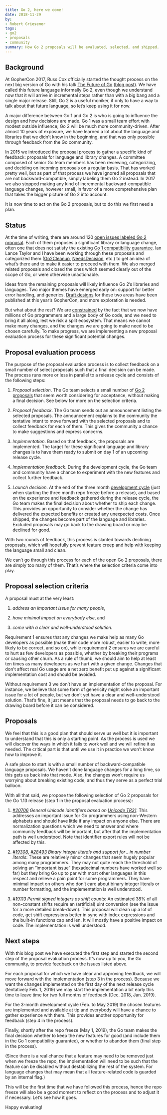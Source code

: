 ```yaml
---
title: Go 2, here we come!
date: 2018-11-29
by:
- Robert Griesemer
tags:
- go2
- proposals
- community
summary: How Go 2 proposals will be evaluated, selected, and shipped.
---
```


## Background

At GopherCon 2017, Russ Cox officially started the thought process on the
next big version of Go with his talk [The Future of Go](https://www.youtube.com/watch?v=0Zbh_vmAKvk)
([blog post](https://blog.golang.org/toward-go2)). We have
called this future language informally Go 2, even though we understand now
that it will arrive in incremental steps rather than with a big bang and a
single major release. Still, Go 2 is a useful moniker, if only to have a way
to talk about that future language, so let’s keep using it for now.

A major difference between Go 1 and Go 2 is who is going to influence the
design and how decisions are made. Go 1 was a small team effort with modest
outside influence; Go 2 will be much more community-driven.
After almost 10 years of exposure, we have
learned a lot about the language and libraries that we didn’t know in the
beginning, and that was only possible through feedback from the Go community.

In 2015 we introduced the [proposal process](/s/proposal)
to gather a specific kind of feedback: proposals for language and library
changes. A committee composed of senior Go team members has been reviewing,
categorizing, and deciding on incoming proposals on a regular basis. That
has worked pretty well, but as part of that process we have ignored all
proposals that are not backward-compatible, simply labeling them Go 2 instead.
In 2017 we also stopped making any kind of incremental backward-compatible
language changes, however small, in favor of a more comprehensive plan that
takes the bigger picture of Go 2 into account.

It is now time to act on the Go 2 proposals, but to do this we first need a plan.

## Status

At the time of writing, there are around 120
[open issues labeled Go 2 proposal](https://github.com/golang/go/issues?page=1&q=is%3Aissue+is%3Aopen+label%3Aproposal+label%3AGo2&utf8=%E2%9C%93).
Each of them proposes a significant library or language change, often one
that does not satisfy the existing
[Go 1 compatibility guarantee](/doc/go1compat).
Ian Lance Taylor and I
have been working through these proposals and categorized them
([Go2Cleanup](https://github.com/golang/go/issues?utf8=%E2%9C%93&q=is%3Aissue+is%3Aopen+label%3Aproposal+label%3AGo2+label%3AGo2Cleanup),
[NeedsDecision](https://github.com/golang/go/issues?utf8=%E2%9C%93&q=is%3Aissue+is%3Aopen+label%3Aproposal+label%3AGo2+label%3ANeedsDecision),
etc.) to get an idea of what’s there and to make it easier to
proceed with them. We also merged related proposals and closed the ones which
seemed clearly out of the scope of Go, or were otherwise unactionable.

Ideas from the remaining proposals will likely influence Go 2’s libraries
and languages. Two major themes have emerged early on: support for better
error handling, and generics. [Draft designs](https://blog.golang.org/go2draft)
for these two areas have been
published at this year’s GopherCon, and more exploration is needed.

But what about the rest? We are [constrained](https://blog.golang.org/toward-go2)
by the fact that we now have
millions of Go programmers and a large body of Go code, and we need to
bring it all along, lest we risk a split ecosystem. That means we cannot
make many changes, and the changes we are going to make need to be chosen
carefully. To make progress, we are implementing a new proposal evaluation
process for these significant potential changes.

## Proposal evaluation process

The purpose of the proposal evaluation process is to collect feedback on
a small number of select proposals such that a final decision can be made.
The process runs more or less in parallel to a release cycle and consists
of the following steps:

1. _Proposal selection_. The Go team selects a small number of
[Go 2 proposals](https://github.com/golang/go/issues?utf8=%E2%9C%93&q=is%3Aissue+is%3Aopen+label%3AGo2+label%3AProposal)
that seem worth considering for acceptance, without making a final decision.
See below for more on the selection criteria.

2. _Proposal feedback_. The Go team sends out an announcement listing the selected
proposals. The announcement explains to the community the tentative intent to
move forward with the selected proposals and to collect feedback for each
of them. This gives the community a chance to make suggestions and express
concerns.

3. _Implementation_. Based on that feedback, the proposals are implemented.
The target for these significant language and library changes is to have
them ready to submit on day 1 of an upcoming release cycle.

4. _Implementation feedback_. During the development cycle, the Go team and
community have a chance to experiment with the new features and collect
further feedback.

5. _Launch decision_. At the end of the three month
[development cycle](https://github.com/golang/go/wiki/Go-Release-Cycle)
(just when starting the three month repo freeze before a release), and
based on the experience and feedback gathered during the release cycle,
the Go team makes the final decision about whether to ship each change.
This provides an opportunity to consider whether the change has delivered
the expected benefits or created any unexpected costs. Once shipped, the
changes become part of the language and libraries. Excluded proposals may
go back to the drawing board or may be declined for good.

With two rounds of feedback, this process is slanted towards declining
proposals, which will hopefully prevent feature creep and help with
keeping the language small and clean.

We can’t go through this process for each of the open Go 2
proposals, there are simply too many of them. That’s where the selection
criteria come into play.

## Proposal selection criteria

A proposal must at the very least:

1. _address an important issue for many people_,

2. _have minimal impact on everybody else_, and

3. _come with a clear and well-understood solution_.

Requirement 1 ensures that any changes we make help as many Go developers
as possible (make their code more robust, easier to write, more likely to
be correct, and so on), while requirement 2 ensures we are careful to hurt
as few developers as possible, whether by breaking their programs or causing
other churn. As a rule of thumb, we should aim to help at least ten times as
many developers as we hurt with a given change. Changes that don't affect
real Go usage are a net zero benefit put up against a significant
implementation cost and should be avoided.

Without requirement 3 we don’t have an implementation of the proposal.
For instance, we believe that some form of genericity might solve an important
issue for a lot of people, but we don’t yet have a clear and well-understood
solution. That’s fine, it just means that the proposal needs to go back to
the drawing board before it can be considered.

## Proposals

We feel that this is a good plan that should serve us well but it is important
to understand that this is only a starting point. As the process is used we will
discover the ways in which it fails to work well and we will refine it as needed.
The critical part is that until we use it in practice we won't know how to improve it.

A safe place to start is with a small number of backward-compatible language
proposals. We haven’t done language changes for a long time, so this gets us
back into that mode. Also, the changes won’t require us worrying about
breaking existing code, and thus they serve as a perfect trial balloon.

With all that said, we propose the following selection of Go 2 proposals for
the Go 1.13 release (step 1 in the proposal evaluation process):

1. [_\#20706_](https://github.com/golang/go/issues/20706) _General Unicode identifiers based on_ [_Unicode TR31_](http://unicode.org/reports/tr31/):
This addresses an important issue for Go programmers using non-Western alphabets
and should have little if any impact on anyone else. There are normalization
questions which we need to answer and where community feedback will be
important, but after that the implementation path is well understood.
Note that identifier export rules will not be affected by this.

2. [_\#19308_](https://github.com/golang/go/issues/19308), [_\#28493_](https://github.com/golang/go/issues/28493) _Binary integer literals and support for \_ in number literals_:
These are relatively minor changes that seem hugely popular among many
programmers. They may not quite reach the threshold of solving an
“important issue” (hexadecimal numbers have worked well so far) but they
bring Go up to par with most other languages in this respect and relieve
a pain point for some programmers. They have minimal impact on others who
don’t care about binary integer literals or number formatting, and the
implementation is well understood.

3. [_\#19113_](https://github.com/golang/go/issues/19113) _Permit signed integers as shift counts_:
An estimated 38% of all non-constant shifts require an (artificial) uint
conversion (see the issue for a more detailed break-down). This proposal
will clean up a lot of code, get shift expressions better in sync with index
expressions and the built-in functions cap and len. It will mostly have a
positive impact on code. The implementation is well understood.

## Next steps

With this blog post we have executed the first step and started the second
step of the proposal evaluation process. It’s now up to you, the
Go community, to provide feedback on the issues listed above.

For each proposal for which we have clear and approving feedback, we will
move forward with the implementation (step 3 in the process). Because we
want the changes implemented on the first day of the next release cycle
(tentatively Feb. 1, 2019) we may start the implementation a bit early
this time to leave time for two full months of feedback (Dec. 2018,
Jan. 2019).

For the 3-month development cycle (Feb. to May 2019) the chosen features
are implemented and available at tip and everybody will have a chance to
gather experience with them. This provides another opportunity for feedback
(step 4 in the process).

Finally, shortly after the repo freeze (May 1, 2019), the Go team makes the
final decision whether to keep the new features for good (and include them
in the Go 1 compatibility guarantee), or whether to abandon them (final
step in the process).

(Since there is a real chance that a feature may need to be removed just
when we freeze the repo, the implementation will need to be such that the
feature can be disabled without destabilizing the rest of the system.
For language changes that may mean that all feature-related code is
guarded by an internal flag.)

This will be the first time that we have followed this process, hence the
repo freeze will also be a good moment to reflect on the process and to
adjust it if necessary. Let’s see how it goes.

Happy evaluating!
